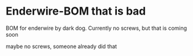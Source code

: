 # Enderwire-BOM that is bad
BOM for enderwire by dark dog. Currently no screws, but that is coming soon

maybe no screws, someone already did that

